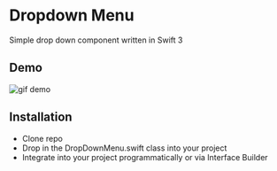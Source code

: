 # Dropdown Menu
Simple drop down component written in Swift 3

## Demo

![gif demo](https://media.giphy.com/media/3o7btTeAPZkr8shZkY/giphy.gif)

## Installation

* Clone repo
* Drop in the DropDownMenu.swift class into your project
* Integrate into your project programmatically or via Interface Builder

